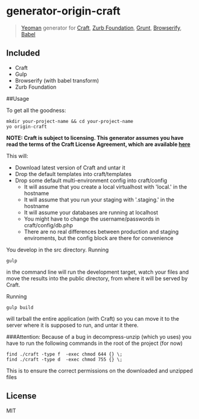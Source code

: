 # generator-origin-craft 

> [Yeoman](http://yeoman.io) generator for [Craft](http://www.buildwithcraft.com), [Zurb Foundation](http://foundation.zurb.com/), [Grunt](http://gruntjs.com/), [Browserify](http://browserify.org/), [Babel](https://babeljs.io/)


## Included

- Craft
- Gulp
- Browserify (with babel transform)
- Zurb Foundation


##Usage

To get all the goodness:

    mkdir your-project-name && cd your-project-name
    yo origin-craft

**NOTE: Craft is subject to licensing. This generator assumes you have read the terms of the Craft License Agreement, which are available [here](http://buildwithcraft.com/license)**

This will:

- Download latest version of Craft and untar it
- Drop the default templates into craft/templates
- Drop some default multi-environment config into craft/config
    - It will assume that you create a local virtualhost with 'local.' in the hostname
    - It will assume that you run your staging with '.staging.' in the hostname
    - It will assume your databases are running at localhost
    - You might have to change the username/passwords in craft/config/db.php
    - There are no real differences between production and staging enviroments, but the config block are there for convenience
    
You develop in the src directory. Running 

    gulp

in the command line will run the development target, watch your files and move the results into the public directory, from where it will be served by Craft.

Running

    gulp build
    
will tarball the entire application (with Craft) so you can move it to the server where it is supposed to run, and untar it there.

###Attention:
Because of a bug in decompress-unzip (which yo uses) you have to run the following commands in the root of the project (for now)
    
    find ./craft -type f  -exec chmod 644 {} \;
    find ./craft -type d  -exec chmod 755 {} \;

This is to ensure the correct permissions on the downloaded and unzipped files

## License

MIT
